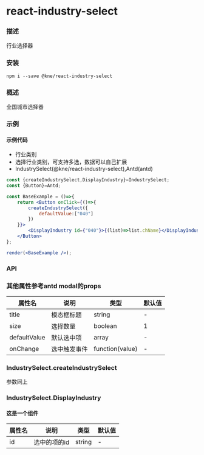 
# react-industry-select


### 描述

行业选择器


### 安装

```shell
npm i --save @kne/react-industry-select
```


### 概述

全国城市选择器


### 示例

#### 示例代码

- 行业类别
- 选择行业类别，可支持多选，数据可以自己扩展
- IndustrySelect(@kne/react-industry-select),Antd(antd)

```jsx
const {createIndustrySelect,DisplayIndustry}=IndustrySelect;
const {Button}=Antd;

const BaseExample = ()=>{
    return <Button onClick={()=>{
        createIndustrySelect({
            defaultValue:["040"]
        })
    }}>
        <DisplayIndustry id={"040"}>{(list)=>list.chName}</DisplayIndustry>
    </Button>
};

render(<BaseExample />);

```


### API

### 其他属性参考antd modal的props
|属性名|说明|类型|默认值|
|  ---  | ---  | --- | --- |
|  title  | 模态框标题 | string | - |
|  size  | 选择数量 | boolean | 1 |
|  defaultValue  | 默认选中项 | array | - |
|  onChange  | 选中触发事件 | function(value) | - |


### IndustrySelect.createIndustrySelect
参数同上

### IndustrySelect.DisplayIndustry
#### 这是一个组件
|属性名|说明|类型|默认值|
|  ---  | ---  | --- | --- |
|  id  | 选中的项的id | string | - |



